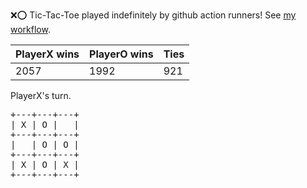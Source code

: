 :x::o: Tic-Tac-Toe played indefinitely by github action runners! See [my workflow](.github/workflows/play.yaml).

|PlayerX wins|PlayerO wins|Ties|
|-|-|-|
|2057|1992|921|

PlayerX's turn.

<pre>
+---+---+---+
| X | O |   |
+---+---+---+
|   | O | O |
+---+---+---+
| X | O | X |
+---+---+---+
</pre>